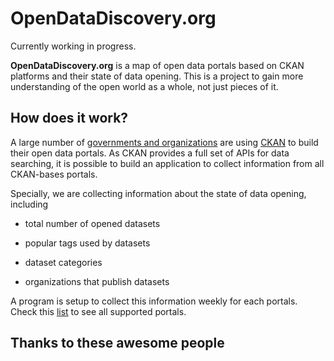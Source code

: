 # OpenDataDiscovery.org

Currently working in progress.

**OpenDataDiscovery.org** is a map of open data portals based on CKAN platforms and their state of data opening. This is a project to gain more understanding of the open world as a whole, not just pieces of it.

## How does it work?

A large number of [governments and organizations](http://ckan.org/instances/#) are using [CKAN](http://ckan.org/) to build their open data portals. As CKAN provides a full set of APIs for data searching, it is possible to build an application to collect information from all CKAN-bases portals.

Specially, we are collecting information about the state of data opening, including

* total number of opened datasets

* popular tags used by datasets

* dataset categories

* organizations that publish datasets

A program is setup to collect this information weekly for each portals. Check this [list](https://github.com/OpenDataDiscovery/OpenDataDiscovery.org/blob/master/portals.md) to see all supported portals.

## Thanks to these awesome people
